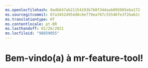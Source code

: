 ```yaml
---
ms.openlocfilehash: 0adb647ab21154193b768f34daab095985eba172
ms.sourcegitcommit: 67a34524954d8c6ef79ea767c55546fe3f26a62c
ms.translationtype: HT
ms.contentlocale: pt-BR
ms.lasthandoff: 01/26/2021
ms.locfileid: "98859055"
---
```

# <a name="welcome-to-mr-feature-tool"></a>Bem-vindo(a) à mr-feature-tool!